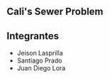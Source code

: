 ## Cali's Sewer Problem<br>

## Integrantes
* Jeison Lasprilla<br>
* Santiago Prado<br>
* Juan Diego Lora<br>
